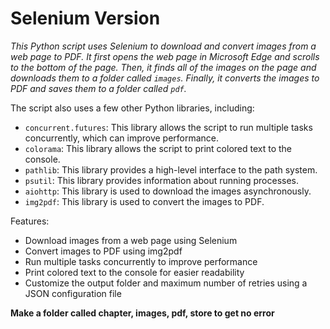 # Selenium Version


_This Python script uses Selenium to download and convert images from a web page to PDF. It first opens the web page in Microsoft Edge and scrolls to the bottom of the page. Then, it finds all of the images on the page and downloads them to a folder called `images`. Finally, it converts the images to PDF and saves them to a folder called `pdf`._

The script also uses a few other Python libraries, including:

 - `concurrent.futures`: This library allows the script to run multiple tasks concurrently, which can improve performance.
 - `colorama`: This library allows the script to print colored text to the console.
 - `pathlib`: This library provides a high-level interface to the path system.
 - `psutil`: This library provides information about running processes.
 - `aiohttp`: This library is used to download the images asynchronously.
 - `img2pdf`: This library is used to convert the images to PDF.


Features:

 - Download images from a web page using Selenium
 - Convert images to PDF using img2pdf
 - Run multiple tasks concurrently to improve performance
 - Print colored text to the console for easier readability
 - Customize the output folder and maximum number of retries using a JSON configuration file

__Make a folder called chapter, images, pdf, store to get no error__
